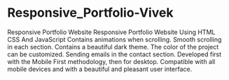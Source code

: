 # Responsive_Portfolio-Vivek

Responsive Portfolio Website
Responsive Portfolio Website Using HTML CSS And JavaScript
Contains animations when scrolling.
Smooth scrolling in each section.
Contains a beautiful dark theme.
The color of the project can be customized.
Sending emails in the contact section.
Developed first with the Mobile First methodology, then for desktop.
Compatible with all mobile devices and with a beautiful and pleasant user interface.
